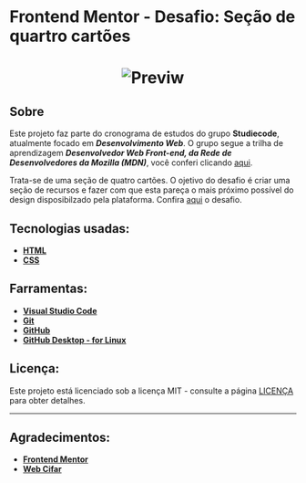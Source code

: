 # Frontend Mentor - Desafio: Seção de quartro cartões

<h1 align="center">
    <img src="../images/desktop-previw.jpg" alt="Previw">
</h>

## Sobre

 Este projeto faz parte do cronograma de estudos do grupo **Studiecode**, atualmente focado em **_Desenvolvimento Web_**. O grupo segue a trilha de aprendizagem **_Desenvolvedor Web Front-end, da Rede de Desenvolvedores da Mozilla (MDN)_**, você conferi clicando [aqui](https://developer.mozilla.org/pt-BR/docs/Aprender/Front-end_web_developer).
 
 Trata-se de uma seção de quatro cartões. O ojetivo do desafio é criar uma seção de recursos e fazer com que esta pareça o mais próximo possível do design disposibilzado pela plataforma. Confira [aqui](https://www.frontendmentor.io/challenges/four-card-feature-section-weK1eFYK) o desafio.

## Tecnologias usadas:
 * **[HTML](https://developer.mozilla.org/pt-BR/docs/Web/HTML)**
 * **[CSS](https://developer.mozilla.org/pt-BR/docs/Learn/CSS/First_steps/O_que_e_CSS)**

## Farramentas:
 * **[Visual Studio Code](https://code.visualstudio.com/)**
 * **[Git](https://git-scm.com/)**
 * **[GitHub](https://github.com/)**
 * **[GitHub Desktop - for Linux](https://desktop.github.com/)**
 
## Licença:
Este projeto está licenciado sob a licença MIT - consulte a página [LICENÇA](https://opensource.org/licenses/MIT) para obter detalhes.
***
## Agradecimentos:
* **[Frontend Mentor](https://www.frontendmentor.io/)**
* **[Web Cifar](https://www.webcifar.com/)**
